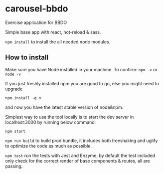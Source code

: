 # carousel-bbdo
Exercise application for BBDO

Simple base app with react, hot-reload &amp; sass.

`npm install` to install the all needed node modules.

## How to install

Make sure you have Node installed in your machine. To confirm:
`npm -v` or `node -v`

If you just freshly installed npm you are good to go, else you might need to upgrade
```
npm install -g n
```
and now you have the latest stable version of node&npm.

Simplest way to use the tool locally is to start the dev server in localhost:3000 by running below command:

`npm start`


`npm run build` to build prod bundle, it includes both treeshaking and uglify to optimize the code as much as possible.


`npm test` run the tests with Jest and Enzyme, by default the test included only check for the correct render of base components & routes, all are passing.
